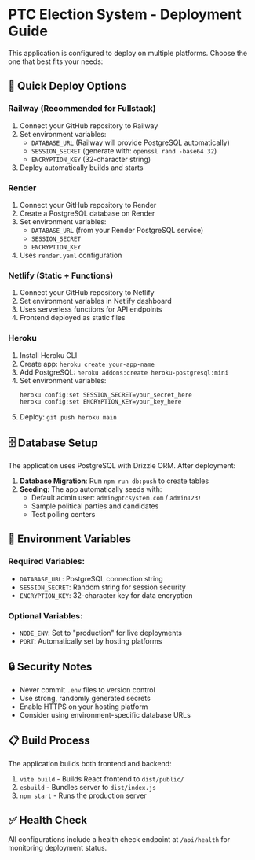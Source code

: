 # PTC Election System - Deployment Guide

This application is configured to deploy on multiple platforms. Choose the one that best fits your needs:

## 🚀 Quick Deploy Options

### Railway (Recommended for Fullstack)
1. Connect your GitHub repository to Railway
2. Set environment variables:
   - `DATABASE_URL` (Railway will provide PostgreSQL automatically)
   - `SESSION_SECRET` (generate with: `openssl rand -base64 32`)
   - `ENCRYPTION_KEY` (32-character string)
3. Deploy automatically builds and starts

### Render
1. Connect your GitHub repository to Render
2. Create a PostgreSQL database on Render
3. Set environment variables:
   - `DATABASE_URL` (from your Render PostgreSQL service)
   - `SESSION_SECRET`
   - `ENCRYPTION_KEY` 
4. Uses `render.yaml` configuration

### Netlify (Static + Functions)
1. Connect your GitHub repository to Netlify
2. Set environment variables in Netlify dashboard
3. Uses serverless functions for API endpoints
4. Frontend deployed as static files

### Heroku
1. Install Heroku CLI
2. Create app: `heroku create your-app-name`
3. Add PostgreSQL: `heroku addons:create heroku-postgresql:mini`
4. Set environment variables:
   ```bash
   heroku config:set SESSION_SECRET=your_secret_here
   heroku config:set ENCRYPTION_KEY=your_key_here
   ```
5. Deploy: `git push heroku main`

## 🗄️ Database Setup

The application uses PostgreSQL with Drizzle ORM. After deployment:

1. **Database Migration**: Run `npm run db:push` to create tables
2. **Seeding**: The app automatically seeds with:
   - Default admin user: `admin@ptcsystem.com` / `admin123!`
   - Sample political parties and candidates
   - Test polling centers

## 🔧 Environment Variables

### Required Variables:
- `DATABASE_URL`: PostgreSQL connection string
- `SESSION_SECRET`: Random string for session security
- `ENCRYPTION_KEY`: 32-character key for data encryption

### Optional Variables:
- `NODE_ENV`: Set to "production" for live deployments
- `PORT`: Automatically set by hosting platforms

## 🔒 Security Notes

- Never commit `.env` files to version control
- Use strong, randomly generated secrets
- Enable HTTPS on your hosting platform
- Consider using environment-specific database URLs

## 📋 Build Process

The application builds both frontend and backend:
1. `vite build` - Builds React frontend to `dist/public/`
2. `esbuild` - Bundles server to `dist/index.js`
3. `npm start` - Runs the production server

## ✅ Health Check

All configurations include a health check endpoint at `/api/health` for monitoring deployment status.